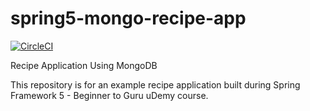 # spring5-mongo-recipe-app

[![CircleCI](https://circleci.com/gh/racqs319/spring5-mongo-recipe-app.svg?style=svg&circle-token=c1530ce9e3c342289df12296d91ac5847e7eed8e)](https://circleci.com/gh/racqs319/spring5-mongo-recipe-app)

Recipe Application Using MongoDB

This repository is for an example recipe application built during Spring Framework 5 - Beginner to Guru uDemy course.